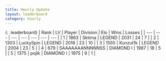 ```yaml
---
title: Hourly Update
layout: leaderboard
category: hourly
---
```


{: .leaderboard}
| Rank | LV | Player | Division | Elo | Wins | Losses |
| --- | --- | --- | --- | --- | --- | --- |
| <span data-change="0">1</span> | 1863 | <span title="ID: 353063">Sktima</span> | LEGEND | <span data-change="0">2031</span> | <span data-change="0">24</span> | <span data-change="0">7</span> |
| <span data-change="0">2</span> | 1303 | <span title="ID: 498412">LuckySpin</span> | LEGEND | <span data-change="0">2018</span> | <span data-change="0">23</span> | <span data-change="0">10</span> |
| <span data-change="0">3</span> | 1555 | <span title="ID: 392407">Kunzut1k</span> | LEGEND | <span data-change="0">2004</span> | <span data-change="0">23</span> | <span data-change="0">5</span> |
| <span data-change="0">4</span> | 679 | <span title="ID: 174294">SAAAAAAANNNNNSS</span> | DIAMOND I | <span data-change="0">1987</span> | <span data-change="0">18</span> | <span data-change="0">5</span> |
| <span data-change="0">5</span> | 1375 | <span title="ID: 4783">pojlk</span> | DIAMOND I | <span data-change="0">1975</span> | <span data-change="0">9</span> | <span data-change="0">1</span> |